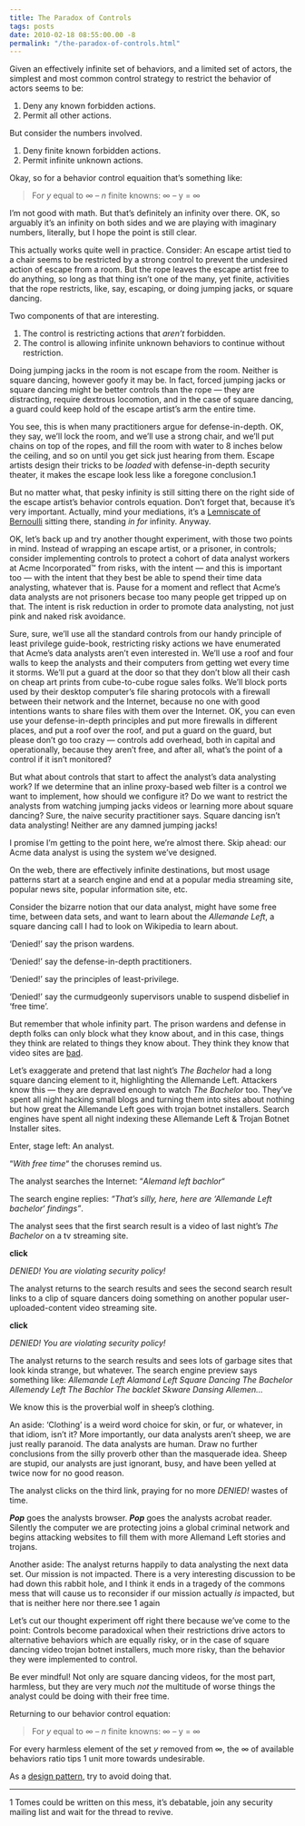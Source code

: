 ```yaml
---
title: The Paradox of Controls
tags: posts
date: 2010-02-18 08:55:00.00 -8
permalink: "/the-paradox-of-controls.html"
---
```

Given an effectively infinite set of behaviors, and a limited set of actors, the simplest and most common control strategy to restrict the behavior of actors seems to be:

1.  Deny any known forbidden actions.
2.  Permit all other actions.

But consider the numbers involved.

1.  Deny finite known forbidden actions.
2.  Permit infinite unknown actions.

Okay, so for a behavior control equaition that’s something like:

> For _y_ equal to _∞ – n_ finite knowns: ∞ – y = ∞

I’m not good with math. But that’s definitely an infinity over there. OK, so arguably it’s an infinity on both sides and we are playing with imaginary numbers, literally, but I hope the point is still clear.

This actually works quite well in practice. Consider: An escape artist tied to a chair seems to be restricted by a strong control to prevent the undesired action of escape from a room. But the rope leaves the escape artist free to do anything, so long as that thing isn’t one of the many, yet finite, activities that the rope restricts, like, say, escaping, or doing jumping jacks, or square dancing.

Two components of that are interesting.

1.  The control is restricting actions that _aren’t_ forbidden.
2.  The control is allowing infinite unknown behaviors to continue without restriction.

Doing jumping jacks in the room is not escape from the room. Neither is square dancing, however goofy it may be. In fact, forced jumping jacks or square dancing might be better controls than the rope — they are distracting, require dextrous locomotion, and in the case of square dancing, a guard could keep hold of the escape artist’s arm the entire time.

You see, this is when many practitioners argue for defense-in-depth. OK, they say, we’ll lock the room, and we’ll use a strong chair, and we’ll put chains on top of the ropes, and fill the room with water to 8 inches below the ceiling, and so on until you get sick just hearing from them. Escape artists design their tricks to be _loaded_ with defense-in-depth security theater, it makes the escape look less like a foregone conclusion.1

But no matter what, that pesky infinity is still sitting there on the right side of the escape artist’s behavior controls equation. Don’t forget that, because it’s very important. Actually, mind your mediations, it’s a [Lemniscate of Bernoulli](http://en.wikipedia.org/wiki/Lemniscate) sitting there, standing _in for_ infinity. Anyway.

OK, let’s back up and try another thought experiment, with those two points in mind. Instead of wrapping an escape artist, or a prisoner, in controls; consider implementing controls to protect a cohort of data analyst workers at Acme Incorporated™ from risks, with the intent — and this is important too — with the intent that they best be able to spend their time data analysting, whatever that is. Pause for a moment and reflect that Acme’s data analysts are not prisoners becase too many people get tripped up on that. The intent is risk reduction in order to promote data analysting, not just pink and naked risk avoidance.

Sure, sure, we’ll use all the standard controls from our handy principle of least privilege guide-book, restricting risky actions we have enumerated that Acme’s data analysts aren’t even interested in. We’ll use a roof and four walls to keep the analysts and their computers from getting wet every time it storms. We’ll put a guard at the door so that they don’t blow all their cash on cheap art prints from cube-to-cube rogue sales folks. We’ll block ports used by their desktop computer’s file sharing protocols with a firewall between their network and the Internet, because no one with good intentions wants to share files with them over the Internet. OK, you can even use your defense-in-depth principles and put more firewalls in different places, and put a roof over the roof, and put a guard on the guard, but please don’t go too crazy — controls add overhead, both in capital and operationally, because they aren’t free, and after all, what’s the point of a control if it isn’t monitored?

But what about controls that start to affect the analyst’s data analysting work? If we determine that an inline proxy-based web filter is a control we want to implement, how should we configure it? Do we want to restrict the analysts from watching jumping jacks videos or learning more about square dancing? Sure, the naive security practitioner says. Square dancing isn’t data analysting! Neither are any damned jumping jacks!

I promise I’m getting to the point here, we’re almost there. Skip ahead: our Acme data analyst is using the system we’ve designed.

On the web, there are effectively infinite destinations, but most usage patterns start at a search engine and end at a popular media streaming site, popular news site, popular information site, etc.

Consider the bizarre notion that our data analyst, might have some free time, between data sets, and want to learn about the _Allemande Left_, a square dancing call I had to look on Wikipedia to learn about.

‘Denied!’ say the prison wardens.

‘Denied!’ say the defense-in-depth practitioners.

‘Denied!’ say the principles of least-privilege.

‘Denied!’ say the curmudgeonly supervisors unable to suspend disbelief in ‘free time’.

But remember that whole infinity part. The prison wardens and defense in depth folks can only block what they know about, and in this case, things they think are related to things they know about. They think they know that video sites are [bad](http://solipsism.tumblr.com/post/392719309/no-one-knows-what-the-f-theyre-doing-or-the-3).

Let’s exaggerate and pretend that last night’s _The Bachelor_ had a long square dancing element to it, highlighting the Allemande Left. Attackers know this — they are depraved enough to watch _The Bachelor_ too. They’ve spent all night hacking small blogs and turning them into sites about nothing but how great the Allemande Left goes with trojan botnet installers. Search engines have spent all night indexing these Allemande Left & Trojan Botnet Installer sites.

Enter, stage left: An analyst.

“_With free time_“ the choruses remind us.

The analyst searches the Internet: “_Alemand left bachlor_“

The search engine replies: _“That’s silly, here, here are ‘_Allemande Left bachelor_‘ findings”_.

The analyst sees that the first search result is a video of last night’s _The Bachelor_ on a tv streaming site.

**click**

_DENIED! You are violating security policy!_

The analyst returns to the search results and sees the second search result links to a clip of square dancers doing something on another popular user-uploaded-content video streaming site.

**click**

_DENIED! You are violating security policy!_

The analyst returns to the search results and sees lots of garbage sites that look kinda strange, but whatever. The search engine preview says something like: _Allemande Left Alamand Left Square Dancing The Bachelor Allemendy Left The Bachlor The backlet Skware Dansing Allemen…_

We know this is the proverbial wolf in sheep’s clothing.

An aside: ‘Clothing’ is a weird word choice for skin, or fur, or whatever, in that idiom, isn’t it? More importantly, our data analysts aren’t sheep, we are just really paranoid. The data analysts are human. Draw no further conclusions from the silly proverb other than the masquerade idea. Sheep are stupid, our analysts are just ignorant, busy, and have been yelled at twice now for no good reason.

The analyst clicks on the third link, praying for no more _DENIED!_ wastes of time.

_**Pop**_ goes the analysts browser. _**Pop**_ goes the analysts acrobat reader. Silently the computer we are protecting joins a global criminal network and begins attacking websites to fill them with more Allemand Left stories and trojans.

Another aside: The analyst returns happily to data analysting the next data set. Our mission is not impacted. There is a very interesting discussion to be had down this rabbit hole, and I think it ends in a tragedy of the commons mess that will cause us to reconsider if our mission actually _is_ impacted, but that is neither here nor there.see 1 again

Let’s cut our thought experiment off right there because we’ve come to the point: Controls become paradoxical when their restrictions drive actors to alternative behaviors which are equally risky, or in the case of square dancing video trojan botnet installers, much more risky, than the behavior they were implemented to control.

Be ever mindful! Not only are square dancing videos, for the most part, harmless, but they are very much _not_ the multitude of worse things the analyst could be doing with their free time.

Returning to our behavior control equation:

>
> For _y_ equal to _∞ – n_ finite knowns: ∞ – y = ∞


For every harmless element of the set _y_ removed from ∞, the ∞ of available behaviors ratio tips 1 unit more towards undesirable.

As a [design pattern](http://www.43folders.com/2009/01/27/creativity-patterns), try to avoid doing that.

- - -


1 Tomes could be written on this mess, it’s debatable, join any security mailing list and wait for the thread to revive.